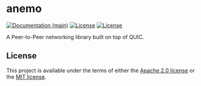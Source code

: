# anemo

[![Documentation (main)](https://img.shields.io/badge/docs-master-59f)](https://MystenLabs.github.io/anemo/)
[![License](https://img.shields.io/badge/license-Apache-green.svg)](LICENSE-APACHE)
[![License](https://img.shields.io/badge/license-MIT-green.svg)](LICENSE-MIT)

A Peer-to-Peer networking library built on top of QUIC.

## License

This project is available under the terms of either the [Apache 2.0
license](LICENSE-APACHE) or the [MIT license](LICENSE-MIT).
